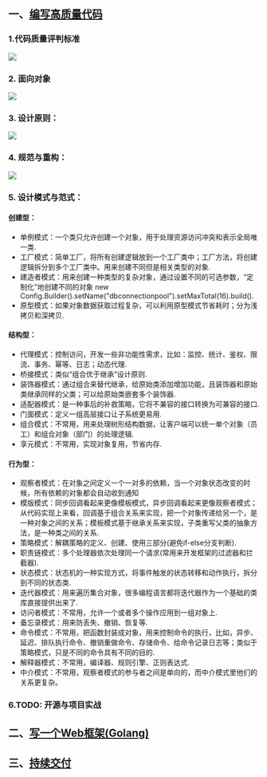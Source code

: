 ## 一、[编写高质量代码](coding)
### 1.代码质量评判标准
![](_images/0-0.jpg)
### 2. 面向对象
![](_images/0-1.jpg)
### 3. 设计原则：
![](_images/0-2.jpg)
### 4. 规范与重构：
![](_images/0-3.jpg)
### 5. 设计模式与范式：
#### 创建型：
- 单例模式：一个类只允许创建一个对象，用于处理资源访问冲突和表示全局唯一类.
- 工厂模式：简单工厂，将所有创建逻辑放到一个工厂类中；工厂方法，将创建逻辑拆分到多个工厂类中。用来创建不同但是相关类型的对象.
- 建造者模式：用来创建一种类型的复杂对象，通过设置不同的可选参数，“定制化”地创建不同的对象 new Config.Builder().setName("dbconnectionpool").setMaxTotal(16).build().
- 原型模式：如果对象数据获取过程复杂，可以利用原型模式节省耗时；分为浅拷贝和深拷贝.

#### 结构型：
- 代理模式：控制访问，开发一些非功能性需求，比如：监控、统计、鉴权、限流、事务、幂等、日志；动态代理.
- 桥接模式：类似“组合优于继承”设计原则.
- 装饰器模式：通过组合来替代继承，给原始类添加增加功能，且装饰器和原始类继承同样的父类；可以给原始类嵌套多个装饰器.
- 适配器模式：是一种事后的补救策略，它将不兼容的接口转换为可兼容的接口.
- 门面模式：定义一组高层接口让子系统更易用.
- 组合模式：不常用，用来处理树形结构数据，让客户端可以统一单个对象（员工）和组合对象（部门）的处理逻辑.
- 享元模式：不常用，实现对象复用，节省内存.

#### 行为型：
- 观察者模式：在对象之间定义一个一对多的依赖，当一个对象状态改变的时候，所有依赖的对象都会自动收到通知
- 模版模式：同步回调看起来更像模板模式，异步回调看起来更像观察者模式；从代码实现上来看，回调基于组合关系来实现，把一个对象传递给另一个，是一种对象之间的关系；模板模式基于继承关系来实现，子类重写父类的抽象方法，是一种类之间的关系.
- 策略模式：解耦策略的定义、创建、使用三部分(避免if-else分支判断).
- 职责链模式：多个处理器依次处理同一个请求(常用来开发框架的过滤器和拦截器).
- 状态模式：状态机的一种实现方式，将事件触发的状态转移和动作执行，拆分到不同的状态类.
- 迭代器模式：用来遍历集合对象，很多编程语言都将迭代器作为一个基础的类库直接提供出来了.
- 访问者模式：不常用，允许一个或者多个操作应用到一组对象上.
- 备忘录模式：用来防丢失、撤销、恢复等.
- 命令模式：不常用，把函数封装成对象，用来控制命令的执行，比如，异步、延迟、排队执行命令、撤销重做命令、存储命令、给命令记录日志等；类似于策略模式，只是不同的命令具有不同的目的.
- 解释器模式：不常用，编译器、规则引擎、正则表达式.
- 中介模式：不常用，观察者模式的参与者之间是单向的，而中介模式里他们的关系更复杂。

### 6.TODO: 开源与项目实战

## 二、[写一个Web框架(Golang)](webFrameGo)
## 三、[持续交付](cicd)

